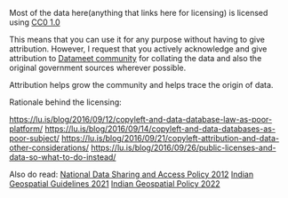 Most of the data here(anything that links here for licensing) is licensed using [CC0 1.0](https://creativecommons.org/publicdomain/zero/1.0/)

This means that you can use it for any purpose without having to give attribution.
However, I request that you actively acknowledge and give attribution to [Datameet community](https://datameet.org/) for collating the data and also the original government sources wherever possible.

Attribution helps grow the community and helps trace the origin of data.

Rationale behind the licensing:

https://lu.is/blog/2016/09/12/copyleft-and-data-database-law-as-poor-platform/
https://lu.is/blog/2016/09/14/copyleft-and-data-databases-as-poor-subject/
https://lu.is/blog/2016/09/21/copyleft-attribution-and-data-other-considerations/
https://lu.is/blog/2016/09/26/public-licenses-and-data-so-what-to-do-instead/

Also do read: 
[National Data Sharing and Access Policy 2012](https://dst.gov.in/sites/default/files/gazetteNotificationNDSAP.pdf)
[Indian Geospatial Guidelines 2021](https://dst.gov.in/sites/default/files/Final%20Approved%20Guidelines%20on%20Geospatial%20Data_0.pdf)
[Indian Geospatial Policy 2022](https://www.surveyofindia.gov.in/webroot/UserFiles/files/National%20Geospatial%20Policy.pdf)
